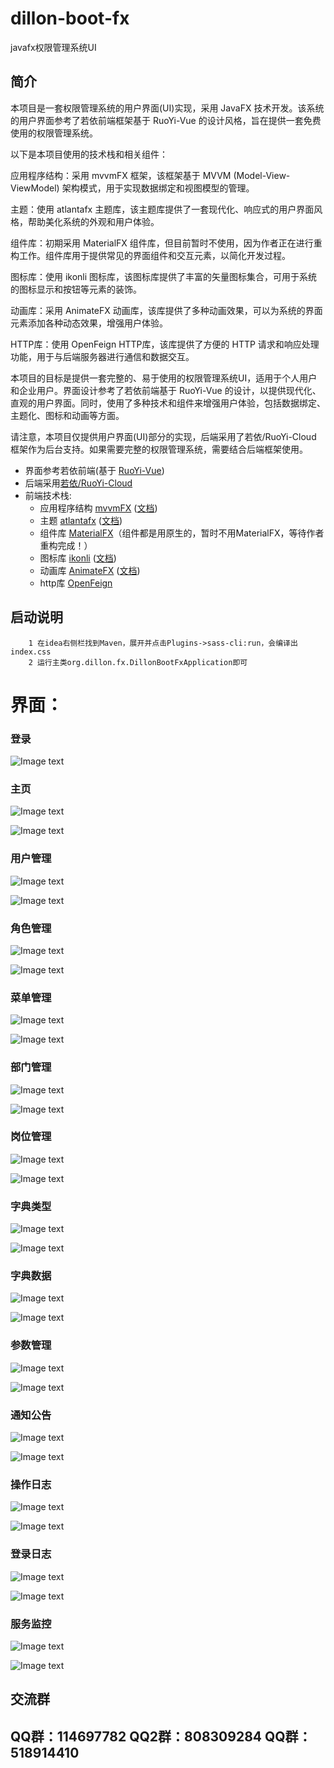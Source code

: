 # dillon-boot-fx

javafx权限管理系统UI

## 简介

本项目是一套权限管理系统的用户界面(UI)实现，采用 JavaFX 技术开发。该系统的用户界面参考了若依前端框架基于 RuoYi-Vue 的设计风格，旨在提供一套免费使用的权限管理系统。

以下是本项目使用的技术栈和相关组件：

应用程序结构：采用 mvvmFX 框架，该框架基于 MVVM (Model-View-ViewModel) 架构模式，用于实现数据绑定和视图模型的管理。

主题：使用 atlantafx 主题库，该主题库提供了一套现代化、响应式的用户界面风格，帮助美化系统的外观和用户体验。

组件库：初期采用 MaterialFX 组件库，但目前暂时不使用，因为作者正在进行重构工作。组件库用于提供常见的界面组件和交互元素，以简化开发过程。

图标库：使用 ikonli 图标库，该图标库提供了丰富的矢量图标集合，可用于系统的图标显示和按钮等元素的装饰。

动画库：采用 AnimateFX 动画库，该库提供了多种动画效果，可以为系统的界面元素添加各种动态效果，增强用户体验。

HTTP库：使用 OpenFeign HTTP库，该库提供了方便的 HTTP 请求和响应处理功能，用于与后端服务器进行通信和数据交互。

本项目的目标是提供一套完整的、易于使用的权限管理系统UI，适用于个人用户和企业用户。界面设计参考了若依前端基于 RuoYi-Vue 的设计，以提供现代化、直观的用户界面。同时，使用了多种技术和组件来增强用户体验，包括数据绑定、主题化、图标和动画等方面。

请注意，本项目仅提供用户界面(UI)部分的实现，后端采用了若依/RuoYi-Cloud 框架作为后台支持。如果需要完整的权限管理系统，需要结合后端框架使用。

* 界面参考若依前端(基于 [RuoYi-Vue](https://gitee.com/y_project/RuoYi-Vue))
* 后端采用[若依/RuoYi-Cloud](https://gitee.com/y_project/RuoYi-Cloud)
* 前端技术栈:
    * 应用程序结构 [mvvmFX](https://github.com/sialcasa/mvvmFX) ([文档](https://github.com/sialcasa/mvvmFX/wiki))
    * 主题 [atlantafx](https://github.com/mkpaz/atlantafx) ([文档](https://mkpaz.github.io/atlantafx/))
    * 组件库 [MaterialFX](https://github.com/palexdev/MaterialFX)（组件都是用原生的，暂时不用MaterialFX，等待作者重构完成！）
    * 图标库 [ikonli](https://github.com/kordamp/ikonli) ([文档](https://kordamp.org/ikonli/))
    * 动画库 [AnimateFX](https://github.com/Typhon0/AnimateFX) ([文档](https://github.com/Typhon0/AnimateFX/wiki))
    * http库 [OpenFeign](https://github.com/OpenFeign/feign)

## 启动说明

```agsl
    1 在idea右侧栏找到Maven，展开并点击Plugins->sass-cli:run，会编译出index.css
    2 运行主类org.dillon.fx.DillonBootFxApplication即可
```


# 界面：

### 登录

![Image text](https://gitee.com/lwdillon/dillon-boot-fx/raw/main/readme/login.jpg)

### 主页

![Image text](https://gitee.com/lwdillon/dillon-boot-fx/raw/main/readme/home-dark.jpg)

![Image text](https://gitee.com/lwdillon/dillon-boot-fx/raw/main/readme/home-light.jpg)


### 用户管理

![Image text](https://gitee.com/lwdillon/dillon-boot-fx/raw/main/readme/user-dark.jpg)

![Image text](https://gitee.com/lwdillon/dillon-boot-fx/raw/main/readme/user-light.jpg)

### 角色管理
![Image text](https://gitee.com/lwdillon/dillon-boot-fx/raw/main/readme/role-dark.jpg)

![Image text](https://gitee.com/lwdillon/dillon-boot-fx/raw/main/readme/role-light.jpg)

### 菜单管理
![Image text](https://gitee.com/lwdillon/dillon-boot-fx/raw/main/readme/menu-dark.jpg)

![Image text](https://gitee.com/lwdillon/dillon-boot-fx/raw/main/readme/menu-light.jpg)

### 部门管理
![Image text](https://gitee.com/lwdillon/dillon-boot-fx/raw/main/readme/dept-dark.jpg)

![Image text](https://gitee.com/lwdillon/dillon-boot-fx/raw/main/readme/dept-light.jpg)

### 岗位管理
![Image text](https://gitee.com/lwdillon/dillon-boot-fx/raw/main/readme/post-dark.jpg)

![Image text](https://gitee.com/lwdillon/dillon-boot-fx/raw/main/readme/post-light.jpg)

### 字典类型
![Image text](https://gitee.com/lwdillon/dillon-boot-fx/raw/main/readme/dict-type-dark.jpg)

![Image text](https://gitee.com/lwdillon/dillon-boot-fx/raw/main/readme/dict-type-light.jpg)

### 字典数据
![Image text](https://gitee.com/lwdillon/dillon-boot-fx/raw/main/readme/dict-data-dark.jpg)

![Image text](https://gitee.com/lwdillon/dillon-boot-fx/raw/main/readme/dict-data-light.jpg)

### 参数管理
![Image text](https://gitee.com/lwdillon/dillon-boot-fx/raw/main/readme/config-dark.jpg)

![Image text](https://gitee.com/lwdillon/dillon-boot-fx/raw/main/readme/config-light.jpg)

### 通知公告
![Image text](https://gitee.com/lwdillon/dillon-boot-fx/raw/main/readme/notice-dark.jpg)

![Image text](https://gitee.com/lwdillon/dillon-boot-fx/raw/main/readme/notice-light.jpg)

### 操作日志
![Image text](https://gitee.com/lwdillon/dillon-boot-fx/raw/main/readme/operlog-dark.jpg)

![Image text](https://gitee.com/lwdillon/dillon-boot-fx/raw/main/readme/operlog-light.jpg)

### 登录日志
![Image text](https://gitee.com/lwdillon/dillon-boot-fx/raw/main/readme/logininfo-dark.jpg)

![Image text](https://gitee.com/lwdillon/dillon-boot-fx/raw/main/readme/logininfo-light.jpg)

### 服务监控
![Image text](https://gitee.com/lwdillon/dillon-boot-fx/raw/main/readme/moint-dark.jpg)

![Image text](https://gitee.com/lwdillon/dillon-boot-fx/raw/main/readme/moint-light.jpg)


## 交流群
## QQ群：114697782 QQ2群：808309284 QQ群：518914410
